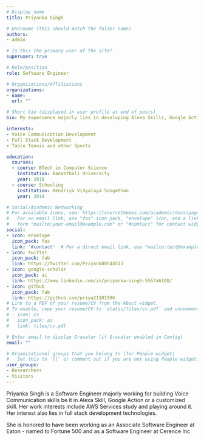 ```yaml
---
# Display name
title: Priyanka Singh

# Username (this should match the folder name)
authors:
- admin

# Is this the primary user of the site?
superuser: true

# Role/position
role: Software Engineer

# Organizations/Affiliations
organizations:
- name: 
  url: ""

# Short bio (displayed in user profile at end of posts)
bio: My experience majorly lies in developing Alexa Skills, Google Actions and custom Voice Communication skills.

interests:
- Voice Communication Development
- Full Stack Development
- Table Tennis and other Sports

education:
  courses:
  - course: BTech in Computer Science
    institution: Banasthali University
    year: 2018
  - course: Schooling
    institution: Kendriya Vidyalaya Sangathan
    year: 2014

# Social/Academic Networking
# For available icons, see: https://sourcethemes.com/academic/docs/page-builder/#icons
#   For an email link, use "fas" icon pack, "envelope" icon, and a link in the
#   form "mailto:your-email@example.com" or "#contact" for contact widget.
social:
- icon: envelope
  icon_pack: fas
  link: '#contact'  # For a direct email link, use "mailto:test@example.org".
- icon: twitter
  icon_pack: fab
  link: https://twitter.com/Priyank88544513
- icon: google-scholar
  icon_pack: ai
  link: https://www.linkedin.com/in/priyanka-singh-5567a6108/
- icon: github
  icon_pack: fab
  link: https://github.com/priya21101996
# Link to a PDF of your resume/CV from the About widget.
# To enable, copy your resume/CV to `static/files/cv.pdf` and uncomment the lines below.
# - icon: cv
#   icon_pack: ai
#   link: files/cv.pdf

# Enter email to display Gravatar (if Gravatar enabled in Config)
email: ""

# Organizational groups that you belong to (for People widget)
#   Set this to `[]` or comment out if you are not using People widget.
user_groups:
- Researchers
- Visitors
---
```


Priyanka Singh is a Software Engineer majorly working for building Voice Communication skills be it in Alexa Skill, Google Action or a customized skill. Her work interests include AWS Services study and playing around it.
Her interest also lies in full stack development technologies.

She is honored to have been working as an Associate Software Engineer at Eaton - named to Fortune 500 and as a Software Engineer at Cerence Inc 

